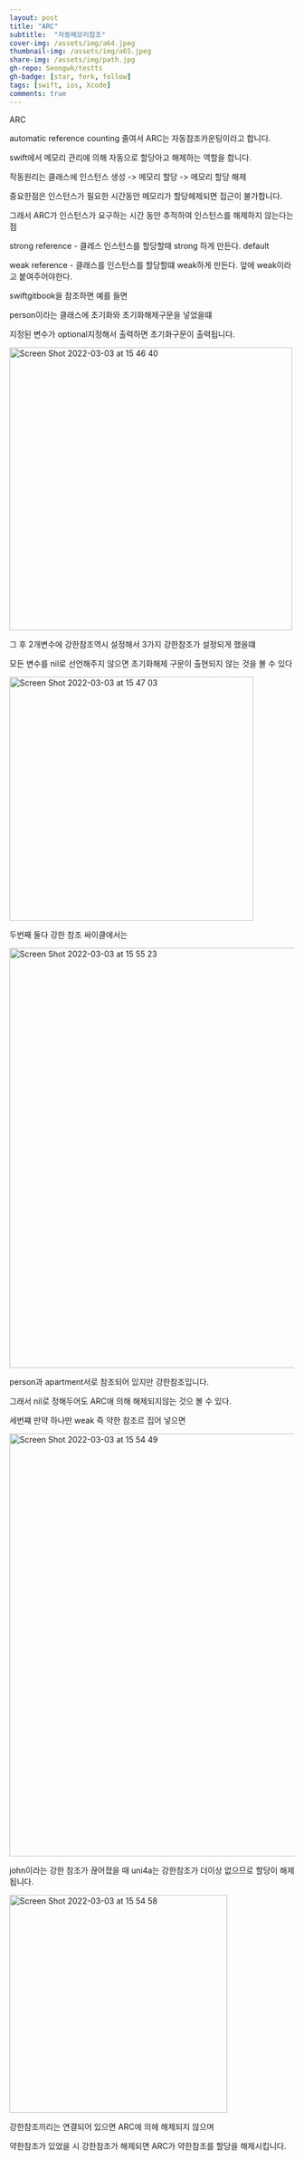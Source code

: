```yaml
---
layout: post
title: "ARC" 
subtitle:  "자동메모리참조"
cover-img: /assets/img/a64.jpeg
thumbnail-img: /assets/img/a65.jpeg
share-img: /assets/img/path.jpg
gh-repo: Seongwk/testts
gh-badge: [star, fork, follow]
tags: [swift, ios, Xcode]
comments: true
---
```



ARC

automatic reference counting 줄여서 ARC는 자동참조카운팅이라고 합니다.

swift에서 메모리 관리에 의해 자동으로 할당아고 해제하는 역할을 합니다.

작동원리는
클래스에 인스턴스 생성 -> 메모리 할당 -> 메모리 할당 해제

중요한점은 인스턴스가 필요한 시간동안 메모리가 할당헤제되면 접근이 불가합니다.

그래서 ARC가 인스턴스가 요구하는 시간 동안 추적하여 인스턴스를 해제하지 않는다는 점

strong reference - 클레스 인스턴스를 할당할때 strong 하게 만든다. default

weak reference - 클래스를 인스턴스를 할당할떄 weak하게 만든다. 앞에 weak이라고 붙여주어야한다.



swiftgitbook을 참조하면 예를 들면


person이라는 클래스에 초기화와 초기화해제구문을 넣었을떄

지정된 변수가 optional지정해서 출력하면 초기화구문이 출력됩니다.

<img width="500" alt="Screen Shot 2022-03-03 at 15 46 40" src="https://user-images.githubusercontent.com/40172001/156512829-7caa8a65-0506-4cb7-9271-6927b6bc062b.png">


그 후 2개변수에 강한참조역시 설정해서 3가지 강한참조가 설정되게 했을떄

모든 변수를 nil로 선언해주지 않으면 초기화해제 구문이 출현되지 않는 것을 볼 수 있다

<img width="431" alt="Screen Shot 2022-03-03 at 15 47 03" src="https://user-images.githubusercontent.com/40172001/156512846-8a510214-9a28-44f2-bdd5-b876302990bc.png">


두번째 둘다 강한 참조 싸이클에서는

<img width="742" alt="Screen Shot 2022-03-03 at 15 55 23" src="https://user-images.githubusercontent.com/40172001/156512950-b14820f9-1c6a-4413-9a57-ed3e132a8792.png">

person과 apartment서로 참조되어 있지만 강한참조입니다.

그래서 nil로 정해두어도 ARC애 의해 해제되지않는 것으 볼 수 있다.

세번쨰 만약 하나만 weak 즉 약한 참조르 집어 넣으면

<img width="747" alt="Screen Shot 2022-03-03 at 15 54 49" src="https://user-images.githubusercontent.com/40172001/156512898-bee8a496-7046-4daa-8937-9fd28ecf5014.png">

john이라는 강한 참조가 끊어졌을 때 uni4a는 강한참조가 더이상 없으므로 할당이 해제 됩니다.

<img width="385" alt="Screen Shot 2022-03-03 at 15 54 58" src="https://user-images.githubusercontent.com/40172001/156512938-a618bba8-bd21-404c-abc2-1b3489f65f76.png">


강한참조끼리는 연결되어 있으면 ARC에 의헤 해제되지 않으며 

약한참조가 있었을 시 강한참조가 해제되면 ARC가 약한참조를 할당을 해제시킵니다.

